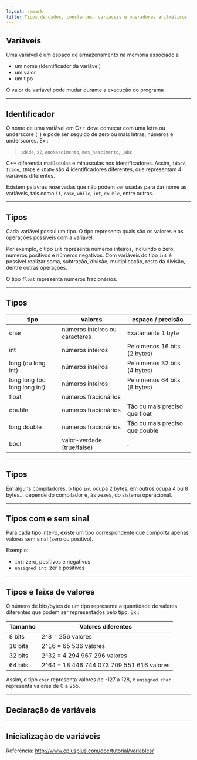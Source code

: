 ```yaml
---
layout: remark
title: Tipos de dados, constantes, variáveis e operadores aritméticos
---
```


<div>

## Variáveis

Uma variável é um espaço de armazenamento na memória associado a

- um nome (identificador da variável)
- um valor
- um tipo

O valor da variável pode mudar durante a execução do programa

---

## Identificador

O nome de uma variável em C++ deve começar com uma letra ou underscore (`_`) e pode ser seguido de zero ou mais letras, números e underscores. Ex.:

> `idade`, `x2`, `anoNascimento`, `mes_nascimento`, `_abc`

C++ diferencia maiúsculas e minúsculas nos identificadores. Assim, `idade`, `Idade`, `IDADE` e `iDaDe` são 4 identificadores diferentes, que representam 4 variáveis diferentes.

Existem palavras reservadas que não podem ser usadas para dar nome as variáveis, tais como `if`, `case`, `while`, `int`, `double`, entre outras.

---

## Tipos

Cada variável possui um tipo. O tipo representa quais são os valores e as operações possíveis com a variável.

Por exemplo, o tipo `int` representa números inteiros, incluindo o zero, números positivos e números negativos. Com variáveis do tipo `int` é possível realizar soma, subtração, divisão, multiplicação, resto da divisão, dentre outras operações.

O tipo `float` representa números fracionários.

---

## Tipos

|             tipo             |            valores             |       espaço / precisão        |
|------------------------------|--------------------------------|--------------------------------|
| char                         | números inteiros ou caracteres | Exatamente 1 byte              |
| int                          | números inteiros               | Pelo menos 16 bits (2 bytes)   |
| long (ou long int)           | números inteiros               | Pelo menos 32 bits (4 bytes)   |
| long long (ou long long int) | números inteiros               | Pelo menos 64 bits (8 bytes)   |
| float                        | números fracionários           |                                |
| double                       | números fracionários           | Tão ou mais preciso que float  |
| long double                  | números fracionários           | Tão ou mais preciso que double |
| bool                         | valor-verdade (true/false)     | .                              |

---

## Tipos

Em alguns compiladores, o tipo `int` ocupa 2 bytes, em outros ocupa 4 ou 8 bytes... depende do compilador e, às vezes, do sistema operacional.

---

## Tipos com e sem sinal

Para cada tipo inteiro, existe um tipo correspondente que comporta apenas valores sem sinal (zero ou positivo).

Exemplo:

- `int`: zero, positivos e negativos
- `unsigned int`: zer e positivos

---

## Tipos e faixa de valores

O número de bits/bytes de um tipo representa a quantidade de valores diferentes que podem ser representados pelo tipo. Ex.:

| Tamanho |             Valores diferentes            |
|---------|-------------------------------------------|
| 8 bits  | 2^8 = 256 valores                         |
| 16 bits | 2^16 = 65 536 valores                     |
| 32 bits | 2^32 = 4 294 967 296 valores              |
| 64 bits | 2^64 = 18 446 744 073 709 551 616 valores |

Assim, o tipo `char` representa valores de -127 a 128, e `unsigned char` representa valores de 0 a 255.

---

## Declaração de variáveis

---

## Inicialização de variáveis

Referência: <http://www.cplusplus.com/doc/tutorial/variables/>

<!--

# Conversão de tipos

- Implícita (coerção)
- Explícita (*cast*) -->

</div>